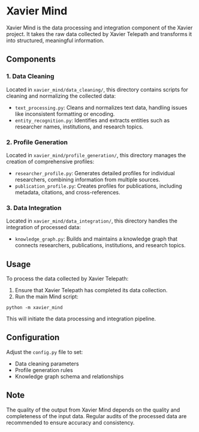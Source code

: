 # Xavier Mind

Xavier Mind is the data processing and integration component of the Xavier project. It takes the raw data collected by Xavier Telepath and transforms it into structured, meaningful information.

## Components

### 1. Data Cleaning

Located in `xavier_mind/data_cleaning/`, this directory contains scripts for cleaning and normalizing the collected data:

- `text_processing.py`: Cleans and normalizes text data, handling issues like inconsistent formatting or encoding.
- `entity_recognition.py`: Identifies and extracts entities such as researcher names, institutions, and research topics.

### 2. Profile Generation

Located in `xavier_mind/profile_generation/`, this directory manages the creation of comprehensive profiles:

- `researcher_profile.py`: Generates detailed profiles for individual researchers, combining information from multiple sources.
- `publication_profile.py`: Creates profiles for publications, including metadata, citations, and cross-references.

### 3. Data Integration

Located in `xavier_mind/data_integration/`, this directory handles the integration of processed data:

- `knowledge_graph.py`: Builds and maintains a knowledge graph that connects researchers, publications, institutions, and research topics.

## Usage

To process the data collected by Xavier Telepath:

1. Ensure that Xavier Telepath has completed its data collection.
2. Run the main Mind script:

```
python -m xavier_mind
```

This will initiate the data processing and integration pipeline.

## Configuration

Adjust the `config.py` file to set:

- Data cleaning parameters
- Profile generation rules
- Knowledge graph schema and relationships

## Note

The quality of the output from Xavier Mind depends on the quality and completeness of the input data. Regular audits of the processed data are recommended to ensure accuracy and consistency.